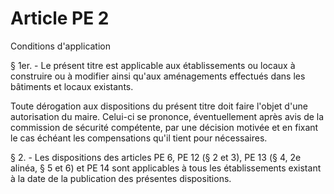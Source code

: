 # Article PE 2

Conditions d'application

§ 1er. - Le présent titre est applicable aux établissements ou locaux à construire ou à modifier ainsi qu'aux aménagements effectués dans les bâtiments et locaux existants.

Toute dérogation aux dispositions du présent titre doit faire l'objet d'une autorisation du maire. Celui-ci se prononce, éventuellement après avis de la commission de sécurité compétente, par une décision motivée et en fixant le cas échéant les compensations qu'il tient pour nécessaires.

§ 2. - Les dispositions des articles PE 6, PE 12 (§ 2 et 3), PE 13 (§ 4, 2e alinéa, § 5 et 6) et PE 14 sont applicables à tous les établissements existant à la date de la publication des présentes dispositions.
